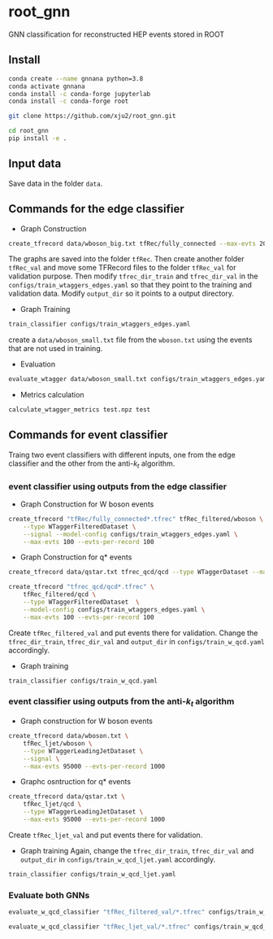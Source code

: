 # root_gnn
GNN classification for reconstructed HEP events stored in ROOT

## Install
```bash
conda create --name gnnana python=3.8
conda activate gnnana
conda install -c conda-forge jupyterlab
conda install -c conda-forge root

git clone https://github.com/xju2/root_gnn.git

cd root_gnn
pip install -e .
```

## Input data
Save data in the folder `data`.

## Commands for the edge classifier
* Graph Construction
```bash
create_tfrecord data/wboson_big.txt tfRec/fully_connected --max-evts 200 --evts-per-record 200 --type WTaggerDataset
```
The graphs are saved into the folder `tfRec`. Then create another folder `tfRec_val` and move some TFRecord files to the folder `tfRec_val` for validation purpose.
Then modify `tfrec_dir_train` and `tfrec_dir_val` in the `configs/train_wtaggers_edges.yaml` so that they point to the training and validation data. 
Modify `output_dir` so it points to a output directory.
* Graph Training
```bash
train_classifier configs/train_wtaggers_edges.yaml
```

create a `data/wboson_small.txt` file from the `wboson.txt` using the events that are not used in training.
* Evaluation
```bash
evaluate_wtagger data/wboson_small.txt configs/train_wtaggers_edges.yaml test --nevts 10
```

* Metrics calculation
```bash
calculate_wtagger_metrics test.npz test
```

## Commands for event classifier
Traing two event classifiers with different inputs, one from the edge classifier and the other from the anti-$k_t$ algorithm.

### event classifier using outputs from the edge classifier
* Graph Construction for W boson events
```bash
create_tfrecord "tfRec/fully_connected*.tfrec" tfRec_filtered/wboson \
    --type WTaggerFilteredDataset \
    --signal --model-config configs/train_wtaggers_edges.yaml \
    --max-evts 100 --evts-per-record 100
```

* Graph Construction for q* events
```bash
create_tfrecord data/qstar.txt tfrec_qcd/qcd --type WTaggerDataset --max-evts 100 --evts-per-record 100
```
```bash
create_tfrecord "tfrec_qcd/qcd*.tfrec" \
	tfRec_filtered/qcd \
	--type WTaggerFilteredDataset  \
    --model-config configs/train_wtaggers_edges.yaml \
	--max-evts 100 --evts-per-record 100
```
Create `tfRec_filtered_val` and put events there for validation.
Change the `tfrec_dir_train`, `tfrec_dir_val` and `output_dir` in `configs/train_w_qcd.yaml` accordingly.
* Graph training
```bash
train_classifier configs/train_w_qcd.yaml
```

### event classifier using outputs from the anti-$k_t$ algorithm
* Graph construction for W boson events
```bash
create_tfrecord data/wboson.txt \
	tfRec_ljet/wboson \
	--type WTaggerLeadingJetDataset \
	--signal \
	--max-evts 95000 --evts-per-record 1000
```

* Graphc osntruction for q* events
```bash
create_tfrecord data/qstar.txt \
	tfRec_ljet/qcd \
	--type WTaggerLeadingJetDataset \
	--max-evts 95000 --evts-per-record 1000
```
Create `tfRec_ljet_val` and put events there for validation.
* Graph training
Again, change the `tfrec_dir_train`, `tfrec_dir_val` and `output_dir` in `configs/train_w_qcd_ljet.yaml` accordingly.
```bash
train_classifier configs/train_w_qcd_ljet.yaml
```

### Evaluate both GNNs
```bash
evaluate_w_qcd_classifier "tfRec_filtered_val/*.tfrec" configs/train_w_qcd.yaml classifier_gnn
```
```bash
evaluate_w_qcd_classifier "tfRec_ljet_val/*.tfrec" configs/train_w_qcd_ljet.yaml classifier_ljet
```
